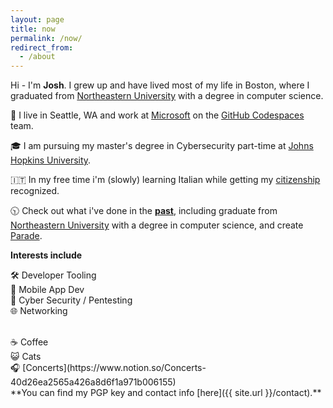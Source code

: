 ```yaml
---
layout: page
title: now
permalink: /now/
redirect_from:
  - /about
---
```


Hi - I'm **Josh**.  I grew up and have lived most of my life in Boston, where I graduated from [Northeastern University](https://ccs.neu.edu/home/joshua) with a degree in computer science.

📍 I live in Seattle, WA and work at [Microsoft](https://microsoft.com/) on the [GitHub Codespaces](https://github.com/features/codespaces) team.

🎓 I am pursuing my master's degree in Cybersecurity part-time at [Johns Hopkins University](https://pages.jh.edu/jspice10/).

🇮🇹 In my free time i'm (slowly) learning Italian while getting my [citizenship](/jure-sanguinis) recognized.

🕥 Check out what i've done in the [**past**](/past), including graduate from [Northeastern University](https://ccs.neu.edu/home/joshua) with a degree in computer science, and create [Parade](https://parade.events/).

**Interests include**

🛠 Developer Tooling<br>
📱 Mobile App Dev<br>
🔐 Cyber Security / Pentesting<br>
🌐 Networking<br>

<br>
☕️ Coffee<br>
😺 Cats<br>
🎧 [Concerts](https://www.notion.so/Concerts-40d26ea2565a426a8d6f1a971b006155)

<br>
**You can find my PGP key and contact info [here]({{ site.url }}/contact).**
